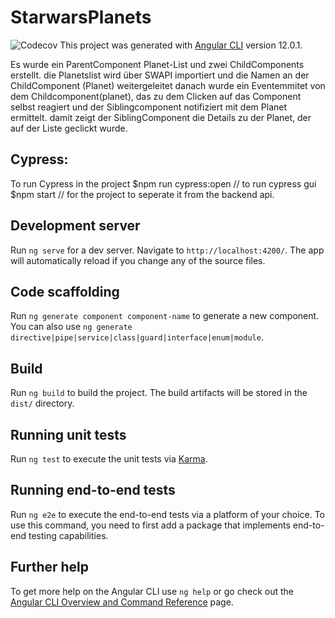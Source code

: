 # StarwarsPlanets
![Codecov](https://img.shields.io/badge/<LABEL>-95%-<COLOR>)
This project was generated with [Angular CLI](https://github.com/angular/angular-cli) version 12.0.1.

Es wurde ein ParentComponent Planet-List und zwei ChildComponents erstellt. die Planetslist wird über SWAPI importiert und die Namen an der ChildComponent (Planet) weitergeleitet
danach wurde ein Eventemmitet von dem Childcomponent(planet), das zu dem Clicken auf das Component selbst reagiert und der Siblingcomponent notifiziert mit dem Planet ermittelt. damit zeigt der SiblingComponent die Details zu der Planet, der auf der Liste geclickt wurde.

## Cypress:
To run Cypress in the project
$npm run cypress:open // to run cypress gui
$npm start // for the project to seperate it from the backend api.

## Development server

Run `ng serve` for a dev server. Navigate to `http://localhost:4200/`. The app will automatically reload if you change any of the source files.

## Code scaffolding

Run `ng generate component component-name` to generate a new component. You can also use `ng generate directive|pipe|service|class|guard|interface|enum|module`.

## Build

Run `ng build` to build the project. The build artifacts will be stored in the `dist/` directory.

## Running unit tests

Run `ng test` to execute the unit tests via [Karma](https://karma-runner.github.io).

## Running end-to-end tests

Run `ng e2e` to execute the end-to-end tests via a platform of your choice. To use this command, you need to first add a package that implements end-to-end testing capabilities.

## Further help

To get more help on the Angular CLI use `ng help` or go check out the [Angular CLI Overview and Command Reference](https://angular.io/cli) page.


